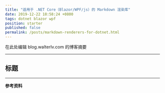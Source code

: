 ```yaml
---
title: "适用于 .NET Core（Blazor/WPF/js）的 Markdown 渲染库"
date: 2019-12-22 18:58:24 +0800
tags: dotnet blazor wpf
position: starter
published: false
permalink: /posts/markdown-renderers-for-dotnet.html
---
```


在此处编辑 blog.walterlv.com 的博客摘要

---

<div id="toc"></div>

## 标题

---

**参考资料**
